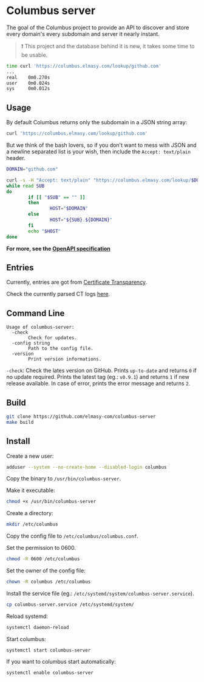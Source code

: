 # Columbus server

The goal of the Columbus project to provide an API to discover and store every domain's every subdomain and server it nearly instant.

> :heavy_exclamation_mark: This project and the database behind it is new, it takes some time to be usable.

```bash
time curl 'https://columbus.elmasy.com/lookup/github.com'
...
real	0m0.270s
user	0m0.024s
sys     0m0.012s
```

## Usage

By default Columbus returns only the subdomain in a JSON string array:
```bash
curl 'https://columbus.elmasy.com/lookup/github.com'
```

But we think of the bash lovers, so if you don't want to mess with JSON and a newline separated list is your wish, then include the `Accept: text/plain` header.
```bash
DOMAIN="github.com"

curl -s -H "Accept: text/plain" "https://columbus.elmasy.com/lookup/$DOMAIN" | \
while read SUB
do
        if [[ "$SUB" == "" ]]
        then
                HOST="$DOMAIN"
        else
                HOST="${SUB}.${DOMAIN}"
        fi
        echo "$HOST"
done
```

**For more, see the [OpenAPI specification](https://columbus.elmasy.com/openapi.yaml)**

## Entries

Currently, entries are got from [Certificate Transparency](https://certificate.transparency.dev/).

Check the currently parsed CT logs [here](https://status.elmasy.com/status/4803b934327a1168b515).

## Command Line

```
Usage of columbus-server:
  -check
    	Check for updates.
  -config string
    	Path to the config file.
  -version
    	Print version informations.
```

`-check`: Check the lates version on GitHub.
Prints `up-to-date` and returns `0` if no update required.
Prints the latest tag (eg.: `v0.9.1`) and returns `1` if new release available.
In case of error, prints the error message and returns `2`.

## Build

```bash
git clone https://github.com/elmasy-com/columbus-server
make build
```

## Install

Create a new user:

```bash
adduser --system --no-create-home --disabled-login columbus
```

Copy the binary to `/usr/bin/columbus-server`.

Make it executable:
```bash
chmod +x /usr/bin/columbus-server
```

Create a directory:
```bash
mkdir /etc/columbus
```

Copy the config file to `/etc/columbus/columbus.conf`.

Set the permission to 0600.
```bash
chmod -R 0600 /etc/columbus
```

Set the owner of the config file:
```bash
chown -R columbus /etc/columbus
```

Install the service file (eg.: `/etc/systemd/system/columbus-server.service`).
```bash
cp columbus-server.service /etc/systemd/system/
```

Reload systemd:
```bash
systemctl daemon-reload
```

Start columbus:
```
systemctl start columbus-server
```

If you want to columbus start automatically:
```
systemctl enable columbus-server
```
 
